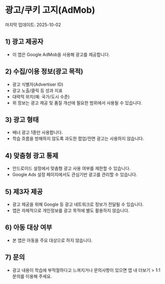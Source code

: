 # 광고/쿠키 고지(AdMob)

마지막 업데이트: 2025-10-02

## 1) 광고 제공자
- 이 앱은 Google AdMob을 사용해 광고를 제공합니다.

## 2) 수집/이용 정보(광고 목적)
- 광고 식별자(Advertiser ID)
- 광고 노출/클릭 등 성과 지표
- 대략적 위치(예: 국가/도시 수준)
- 위 정보는 광고 제공 및 품질 개선에 필요한 범위에서 사용될 수 있습니다.

## 3) 광고 형태
- 배너 광고 1종만 사용합니다.
- 학습 흐름을 방해하지 않도록 과도한 팝업/전면 광고는 사용하지 않습니다.

## 4) 맞춤형 광고 통제
- 안드로이드 설정에서 맞춤형 광고 사용 여부를 제한할 수 있습니다.
- Google Ads 설정 페이지에서도 관심기반 광고를 관리할 수 있습니다.

## 5) 제3자 제공
- 광고 제공을 위해 Google 등 광고 네트워크로 정보가 전달될 수 있습니다.
- 앱은 자체적으로 개인정보를 광고 목적에 별도 활용하지 않습니다.

## 6) 아동 대상 여부
- 본 앱은 아동을 주요 대상으로 하지 않습니다.

## 7) 문의
- 광고 내용이 학습에 부적절하다고 느껴지거나 문의사항이 있으면 앱 내 더보기 > 1:1 문의를 이용해 주세요.
